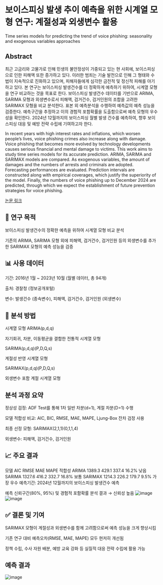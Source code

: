 # 보이스피싱 발생 추이 예측을 위한 시계열 모형 연구: 계절성과 외생변수 활용
Time series models for predicting the trend of voice phishing: seasonality and exogenous variables approaches

## Abstract
최근 고금리와 고물가로 인해 민생의 불안정성이 가중되고 있는 현 사회에, 보이스피싱으로 인한 피해액 또한 증가하고 있다. 이러한 범죄는 기술 발전으로 인해 그 형태와 수법이 지속적으로 진화하고 있으며, 피해자들에게 심각한 금전적 및 정신적 피해를 야기하고 있다. 본 연구는 보이스피싱 발생건수를 더 정확하게 예측하기 위하여, 시계열 모형을 연구 비교하는 것을 목표로 한다. 보이스피싱 발생건수 데이터를 기반으로 ARIMA, SARIMA 모형과 외생변수로서 피해액, 검거건수, 검거인원의 조합을 고려한 SARIMAX 모형을 비교 분석한다. 표본 외 예측분석을 수행하여 예측값의 예측 성능을 검증한다. 예측구간을 추정하고 이의 경험적 포함확률을 도출함으로써 예측 모형의 우수성을 확인한다. 2024년 12월까지의 보이스피싱 월별 발생 건수를 예측하여, 향후 보이스피싱 대응 및 예방 전략 수립에 기여하고자 한다.

In recent years with high interest rates and inflations, which worsen people’s lives, voice phishing crimes also increase along with damage. Voice phishing that becomes more evolved by technology developments causes serious financial and mental damage to victims. This work aims to study time series models for its accurate prediction. ARIMA, SARIMA and SARIMAX models are compared. As exogenous variables, the amount of damages and the numbers of arrests and criminals are adopted. Forecasting performances are evaluated. Prediction intervals are constructed along with empirical coverages, which justify the superiority of the model. Finally, the numbers of voice phishing up to December 2024 are predicted, through which we expect the establishment of future prevention strategies for voice phishing.


[논문 링크](http://www.kcgsa.org/html/sub0501.html?pageNm=article&journal=1&code=452769&issue=0&Page=1&year=2024&searchType=title&searchValue=%EB%B3%B4%EC%9D%B4%EC%8A%A4%ED%94%BC%EC%8B%B1%20%EB%B0%9C%EC%83%9D%20%EC%B6%94%EC%9D%B4%20%EC%98%88%EC%B8%A1%EC%9D%84%20%EC%9C%84%ED%95%9C%20%EC%8B%9C%EA%B3%84%EC%97%B4%20%EB%AA%A8%ED%98%95%20%EC%97%B0%EA%B5%AC:%20%EA%B3%84%EC%A0%88%EC%84%B1%EA%B3%BC%20%EC%99%B8%EC%83%9D%EB%B3%80%EC%88%98%20%ED%99%9C%EC%9A%A9)


## 📌 연구 목적
보이스피싱 발생건수의 정확한 예측을 위하여 시계열 모형 비교 분석

기존의 ARIMA, SARIMA 모형 외에 피해액, 검거건수, 검거인원 등의 외생변수를 추가한 SARIMAX 모형의 예측 성능을 검증

## 📊 사용 데이터
기간: 2016년 1월 ~ 2023년 10월 (월별 데이터, 총 94개)

출처: 경찰청 (정보공개포털)

변수: 발생건수 (종속변수), 피해액, 검거건수, 검거인원 (외생변수)

## 🧪 분석 방법
시계열 모형
ARIMA(p,d,q)

자기회귀, 차분, 이동평균을 결합한 전통적 시계열 모형

SARIMA(p,d,q)(P,D,Q,s)

계절성 반영 시계열 모형

SARIMAX(p,d,q)(P,D,Q,s)

외생변수 포함 계절 시계열 모형

## 분석 과정 요약
정상성 검정: ADF Test를 통해 1차 일반 차분(d=1), 계절 차분(D=1) 수행

모델 적합성 비교: AIC, BIC, RMSE, MAE, MAPE, Ljung-Box 잔차 검정 사용

최종 선정 모형: SARIMAX(2,1,1)(0,1,1,4)

외생변수: 피해액, 검거건수, 검거인원

## 📈 주요 결과
모델	AIC	RMSE	MAE	MAPE	적합성
ARIMA	1389.3	429.1	337.4	16.2%	낮음
SARIMA	1327.6	416.2	332.7	16.8%	보통
SARIMAX	1214.3	226.2	179.7	9.5%	가장 우수
예측기간: 2024년 12월까지의 보이스피싱 발생건수 예측

예측 신뢰구간(80%, 95%) 및 경험적 포함확률 분석 결과 → 신뢰성 높음
![image](https://github.com/user-attachments/assets/3f783499-4385-45d2-888c-e2ab348320cc)
![image](https://github.com/user-attachments/assets/6f906c59-ddb6-426c-8aea-8499bb39d2d5)


## ✅ 결론 및 기여
SARIMAX 모형이 계절성과 외생변수를 함께 고려함으로써 예측 성능을 크게 향상시킴

기존 연구 대비 예측오차(RMSE, MAE, MAPE) 모두 현저히 개선됨

정책 수립, 수사 자원 배분, 예방 교육 강화 등 실질적 대응 전략 수립에 활용 가능

## 예측 결과
![image](https://github.com/user-attachments/assets/4072762f-a92e-485f-be49-40cd6c8f1c10)



